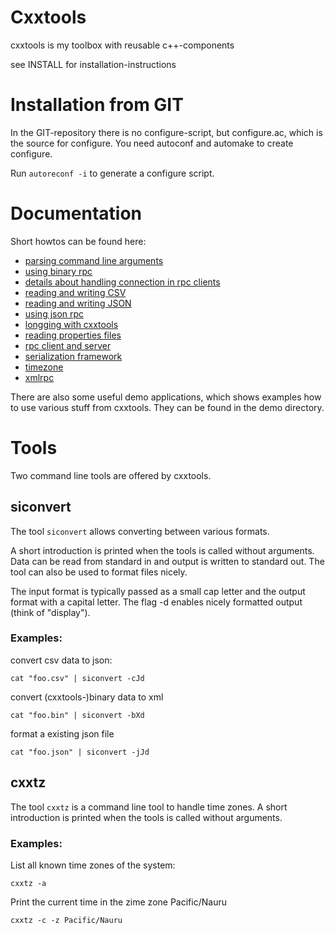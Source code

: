 Cxxtools
========

cxxtools is my toolbox with reusable c++-components

see INSTALL for installation-instructions


Installation from GIT
=====================

In the GIT-repository there is no configure-script, but configure.ac,
which is the source for configure. You need autoconf and automake to
create configure. 

Run `autoreconf -i` to generate a configure script.

Documentation
=============

Short howtos can be found here:

 * [parsing command line arguments](doc/argument-parsing-howto.markdown)
 * [using binary rpc](doc/binaryrpc-howto.markdown)
 * [details about handling connection in rpc clients](doc/connection.md)
 * [reading and writing CSV](doc/csv-howto.markdown)
 * [reading and writing JSON](doc/json-howto.markdown)
 * [using json rpc](doc/jsonrpc-howto.markdown)
 * [longging with cxxtools](doc/logging-howto.markdown)
 * [reading properties files](doc/propertiesquick-howto.markdown)
 * [rpc client and server](doc/rpc-howto.markdown)
 * [serialization framework](doc/serialization-howto.markdown)
 * [timezone](doc/timezone-howto.markdown)
 * [xmlrpc](doc/xmlrpc-howto.markdown)

There are also some useful demo applications, which shows examples how to
use various stuff from cxxtools. They can be found in the demo directory.

Tools
=====

Two command line tools are offered by cxxtools.

siconvert
---------

The tool `siconvert` allows converting between various formats.

A short introduction is printed when the tools is called without
arguments. Data can be read from standard in and output is written to
standard out. The tool can also be used to format files nicely.

The input format is typically passed as a small cap letter and the output
format with a capital letter. The flag -d enables nicely formatted output
(think of "display").

### Examples:

convert csv data to json:

    cat "foo.csv" | siconvert -cJd

convert (cxxtools-)binary data to xml

    cat "foo.bin" | siconvert -bXd

format a existing json file

    cat "foo.json" | siconvert -jJd

cxxtz
-----

The tool `cxxtz` is a command line tool to handle time zones. A short
introduction is printed when the tools is called without arguments.

### Examples:

List all known time zones of the system:

    cxxtz -a

Print the current time in the zime zone Pacific/Nauru

    cxxtz -c -z Pacific/Nauru
